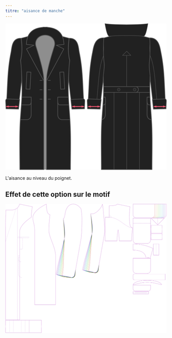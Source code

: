 ```yaml
---
titre: "aisance de manche"
---
```


![Cuff ease](./cuffease.svg)

L'aisance au niveau du poignet.

## Effet de cette option sur le motif

![Cette image montre l'effet de cette option en superposant plusieurs variantes qui ont une valeur différente pour cette option](carlita_cuffease_sample.svg "Effet de cette option sur le modèle")
